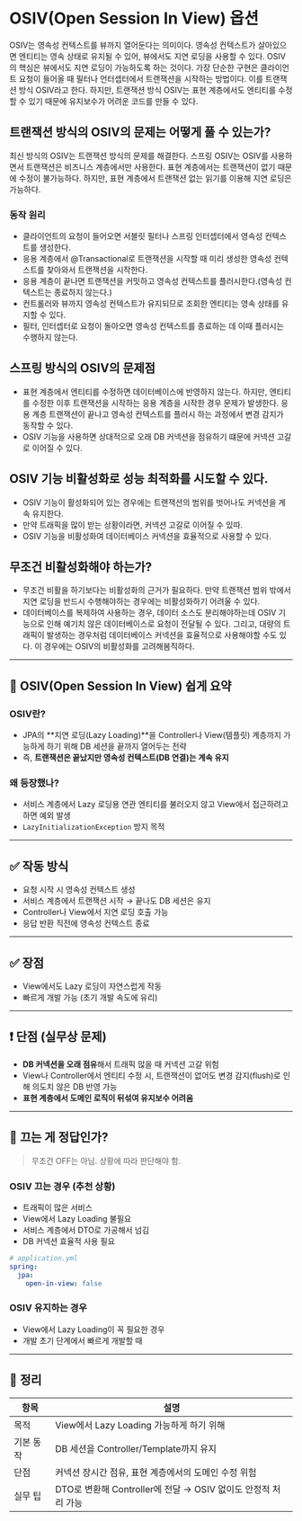 # OSIV(Open Session In View) 옵션
OSIV는 영속성 컨텍스트를 뷰까지 열어둔다는 의미이다. 영속성 컨텍스트가 살아있으면 엔티티는 영속 상태로 유지될 수 있어, 뷰에서도 지연 로딩을 사용할 수 있다. OSIV의 핵심은 뷰에서도 지연 로딩이 가능하도록 하는 것이다.
가장 단순한 구현은 클라이언트 요청이 들어올 때 필터나 언터셉터에서 트랜잭션을 시작하는 방법이다.
이를 트랜잭션 방식 OSIV라고 한다. 하지만, 트랜잭션 방식 OSIV는 표현 계층에서도 엔티티를 수정할 수 있기 때문에 유지보수가 어려운 코드를 만들 수 있다.

## 트랜잭션 방식의 OSIV의 문제는 어떻게 풀 수 있는가?
최신 방식의 OSIV는 트랜잭션 방식의 문제를 해결한다.
스프링 OSIV는 OSIV를 사용하면서 트랜잭션은 비즈니스 계층에서만 사용한다.
표현 계층에서는 트랜잭션이 없기 때문에 수정이 불가능하다. 하지만, 표현 계층에서 트랜잭션 없는 읽기를 이용해 지연 로딩은 가능하다.
### 동작 원리
- 클라이언트의 요청이 들어오면 서블릿 필터나 스프링 인터셉터에서 영속성 컨텍스트를 생성한다.
- 응용 계층에서 @Transactional로 트랜잭션을 시작할 때 미리 생성한 영속성 컨텍스트를 찾아와서 트랜잭션을 시작한다.
- 응용 계층이 끝나면 트랜잭션을 커밋하고 영속성 컨텍스트를 플러시한다.(영속성 컨텍스트는 종료하지 않는다.)
- 컨트롤러와 뷰까지 영속성 컨텍스트가 유지되므로 조회한 엔티티는 영속 상태를 유지할 수 있다.
- 필터, 인터셉터로 요청이 돌아오면 영속성 컨텍스트를 종료하는 데 이때 플러시는 수행하지 않는다.

## 스프링 방식의 OSIV의 문제점
- 표현 계층에서 엔티티를 수정하면 데이터베이스에 반영하지 않는다. 하지만, 엔티티를 수정한 이후 트랜잭션을 시작하는 응용 계층을 시작한 경우 문제가 발생한다. 응용 계층 트랜잭션이 끝나고 영속성 컨텍스트를 플러시 하는 과정에서 변경 감지가 동작할 수 있다.
- OSIV 기능을 사용하면 상대적으로 오래 DB 커넥션을 점유하기 떄문에 커넥션 고갈로 이어질 수 있다.

## OSIV 기능 비활성화로 성능 최적화를 시도할 수 있다.
- OSIV 기능이 활성화되어 있는 경우에는 트랜잭션의 범위를 벗어나도 커넥션을 계속 유지한다.
- 만약 트래픽을 많이 받는 상황이라면, 커넥션 고갈로 이어질 수 있따.
- OSIV 기능을 비활성화여 데이터베이스 커넥션을 효율적으로 사용할 수 있다.

## 무조건 비활성화해야 하는가?
- 무조건 비활을 하기보다는 비활성화의 근거가 필요하다. 만약 트랜잭션 범위 밖에서 지연 로딩을 반드시 수행해야하는 경우에는 비활성화하기 어려울 수 있다.
- 데이터베이스를 복제하여 사용하는 경우, 데이터 소스도 분리해야하는데 OSIV 기능으로 인해 예기치 않은 데이터베이스로 요청이 전달될 수 있다. 그리고, 대량의 트래픽이 발생하는 경우처럼 데이터베이스 커넥션을 효율적으로 사용해야할 수도 있다. 이 경우에는 OSIV의 비활성화를 고려해봄직하다.

---

## 🧠 OSIV(Open Session In View) 쉽게 요약

### OSIV란?
- JPA의 **지연 로딩(Lazy Loading)**을 Controller나 View(템플릿) 계층까지 가능하게 하기 위해 DB 세션을 끝까지 열어두는 전략
- 즉, **트랜잭션은 끝났지만 영속성 컨텍스트(DB 연결)는 계속 유지**

### 왜 등장했나?
- 서비스 계층에서 Lazy 로딩용 연관 엔티티를 불러오지 않고 View에서 접근하려고 하면 예외 발생
- `LazyInitializationException` 방지 목적

---

## ✅ 작동 방식
- 요청 시작 시 영속성 컨텍스트 생성
- 서비스 계층에서 트랜잭션 시작 → 끝나도 DB 세션은 유지
- Controller나 View에서 지연 로딩 호출 가능
- 응답 반환 직전에 영속성 컨텍스트 종료

---

## ✅ 장점
- View에서도 Lazy 로딩이 자연스럽게 작동
- 빠르게 개발 가능 (초기 개발 속도에 유리)

---

## ❗ 단점 (실무상 문제)
- **DB 커넥션을 오래 점유**해서 트래픽 많을 때 커넥션 고갈 위험
- View나 Controller에서 엔티티 수정 시, 트랜잭션이 없어도 변경 감지(flush)로 인해 의도치 않은 DB 반영 가능
- **표현 계층에서 도메인 로직이 뒤섞여 유지보수 어려움**

---

## 🧩 끄는 게 정답인가?
> 무조건 OFF는 아님. 상황에 따라 판단해야 함.

### OSIV 끄는 경우 (추천 상황)
- 트래픽이 많은 서비스
- View에서 Lazy Loading 불필요
- 서비스 계층에서 DTO로 가공해서 넘김
- DB 커넥션 효율적 사용 필요

```yaml
# application.yml
spring:
  jpa:
    open-in-view: false
```

### OSIV 유지하는 경우
- View에서 Lazy Loading이 꼭 필요한 경우
- 개발 초기 단계에서 빠르게 개발할 때

---

## 🎯 정리

| 항목 | 설명 |
|------|------|
| 목적 | View에서 Lazy Loading 가능하게 하기 위해 |
| 기본 동작 | DB 세션을 Controller/Template까지 유지 |
| 단점 | 커넥션 장시간 점유, 표현 계층에서의 도메인 수정 위험 |
| 실무 팁 | DTO로 변환해 Controller에 전달 → OSIV 없이도 안정적 처리 가능 |
